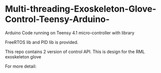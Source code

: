 # Multi-threading-Exoskeleton-Glove-Control-Teensy-Arduino-
Arduino Code running on Teensy 4.1 micro-controller with library 

FreeRTOS lib and PID lib is provided.

This repo contains 2 version of control API. This is design for the RML exoskeleton glove

For more detail:
